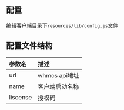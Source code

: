 ## 配置  
编辑客户端目录下`resources/lib/config.js`文件  
## 配置文件结构
|参数名|描述|
|:-|:-|
|url|whmcs api地址|
|name|客户端启动名称|
|liscense|授权码|
